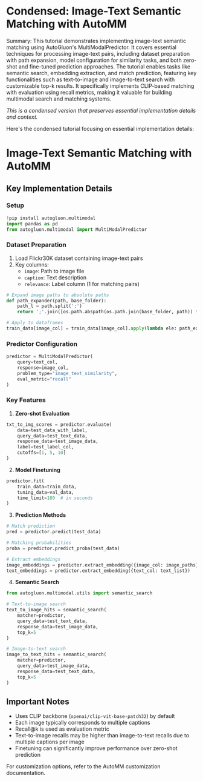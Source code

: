 # Condensed: Image-Text Semantic Matching with AutoMM

Summary: This tutorial demonstrates implementing image-text semantic matching using AutoGluon's MultiModalPredictor. It covers essential techniques for processing image-text pairs, including dataset preparation with path expansion, model configuration for similarity tasks, and both zero-shot and fine-tuned prediction approaches. The tutorial enables tasks like semantic search, embedding extraction, and match prediction, featuring key functionalities such as text-to-image and image-to-text search with customizable top-k results. It specifically implements CLIP-based matching with evaluation using recall metrics, making it valuable for building multimodal search and matching systems.

*This is a condensed version that preserves essential implementation details and context.*

Here's the condensed tutorial focusing on essential implementation details:

# Image-Text Semantic Matching with AutoMM

## Key Implementation Details

### Setup
```python
!pip install autogluon.multimodal
import pandas as pd
from autogluon.multimodal import MultiModalPredictor
```

### Dataset Preparation
1. Load Flickr30K dataset containing image-text pairs
2. Key columns:
   - `image`: Path to image file
   - `caption`: Text description
   - `relevance`: Label column (1 for matching pairs)

```python
# Expand image paths to absolute paths
def path_expander(path, base_folder):
    path_l = path.split(';')
    return ';'.join([os.path.abspath(os.path.join(base_folder, path)) for path in path_l])

# Apply to dataframes
train_data[image_col] = train_data[image_col].apply(lambda ele: path_expander(ele, base_folder=dataset_path))
```

### Predictor Configuration
```python
predictor = MultiModalPredictor(
    query=text_col,
    response=image_col,
    problem_type="image_text_similarity",
    eval_metric="recall"
)
```

### Key Features

1. **Zero-shot Evaluation**
```python
txt_to_img_scores = predictor.evaluate(
    data=test_data_with_label,
    query_data=test_text_data,
    response_data=test_image_data,
    label=test_label_col,
    cutoffs=[1, 5, 10]
)
```

2. **Model Finetuning**
```python
predictor.fit(
    train_data=train_data,
    tuning_data=val_data,
    time_limit=180  # in seconds
)
```

3. **Prediction Methods**
```python
# Match prediction
pred = predictor.predict(test_data)

# Matching probabilities
proba = predictor.predict_proba(test_data)

# Extract embeddings
image_embeddings = predictor.extract_embedding({image_col: image_paths})
text_embeddings = predictor.extract_embedding({text_col: text_list})
```

4. **Semantic Search**
```python
from autogluon.multimodal.utils import semantic_search

# Text-to-image search
text_to_image_hits = semantic_search(
    matcher=predictor,
    query_data=test_text_data,
    response_data=test_image_data,
    top_k=5
)

# Image-to-text search
image_to_text_hits = semantic_search(
    matcher=predictor,
    query_data=test_image_data,
    response_data=test_text_data,
    top_k=5
)
```

## Important Notes
- Uses CLIP backbone (`openai/clip-vit-base-patch32`) by default
- Each image typically corresponds to multiple captions
- Recall@k is used as evaluation metric
- Text-to-image recalls may be higher than image-to-text recalls due to multiple captions per image
- Finetuning can significantly improve performance over zero-shot prediction

For customization options, refer to the AutoMM customization documentation.